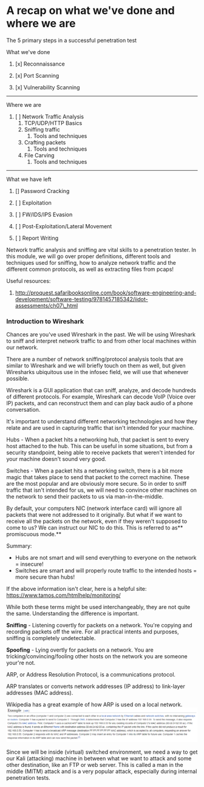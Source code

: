 # A recap on what we've done and where we are

The 5 primary steps in a successful penetration test

What we've done

1. \[x\] Reconnaissance

2. \[x\] Port Scanning

3. \[x\] Vulnerability Scanning

---

Where we are

1. \[ \] Network Traffic Analysis
   1. TCP/UDP/HTTP Basics
   2. Sniffing traffic
      1. Tools and techniques
   3. Crafting packets
      1. Tools and techniques
   4. File Carving
      1. Tools and techniques

---

What we have left

1. \[\] Password Cracking

2. \[ \] Exploitation 

3. \[ \] FW/IDS/IPS Evasion

4. \[ \] Post-Exploitation/Lateral Movement

5. \[ \] Report Writing




Network traffic analysis and sniffing are vital skills to a penetration tester. In this module, we will go over proper definitions, different tools and techniques used for sniffing, how to analyze network traffic and the different common protocols, as well as extracting files from pcaps!

Useful resources:

1. http://proquest.safaribooksonline.com/book/software-engineering-and-development/software-testing/9781457185342/iidot-assessments/ch07\_html



### Introduction to Wireshark

Chances are you've used Wireshark in the past. We will be using Wireshark to sniff and interpret network traffic to and from other local machines within our network.

There are a number of network sniffing/protocol analysis tools that are similar to Wireshark and we will briefly touch on them as well, but given Wiresharks ubiquitous use in the infosec field, we will use that whenever possible.



Wireshark is a GUI application that can sniff, analyze, and decode hundreds of different protocols. For example, Wireshark can decode VoIP \(Voice over IP\) packets, and can reconstruct them and can play back audio of a phone conversation.



It's important to understand different networking technologies and how they relate and are used in capturing traffic that isn't intended for your machine.

Hubs - When a packet hits a networking hub, that packet is sent to every host attached to the hub. This can be useful in some situations, but from a security standpoint, being able to receive packets that weren't intended for your machine doesn't sound very good.

Switches - When a packet hits a networking switch, there is a bit more magic that takes place to send that packet to the correct machine. These are the most popular and are obviously more secure. So in order to sniff traffic that isn't intended for us, we will need to convince other machines on the network to send their packets to us via man-in-the-middle.

By default, your computers NIC \(network interface card\) will ignore all packets that were not addressed to it originally. But what if we want to receive all the packets on the network, even if they weren't supposed to come to us? We can instruct our NIC to do this. This is referred to as** promiscuous mode.**

Summary:

* Hubs are not smart and will send everything to everyone on the network = insecure!
* Switches are smart and will properly route traffic to the intended hosts = more secure than hubs!

If the above information isn't clear, here is a helpful site: https://www.tamos.com/htmlhelp/monitoring/




While both these terms might be used interchangeably, they are not quite the same. Understanding the difference is important.



**Sniffing** - Listening covertly for packets on a network. You're copying and recording packets off the wire. For all practical intents and purposes, sniffing is completely undetectable. 

**Spoofing** - Lying overtly for packets on a network. You are tricking/convincing/fooling other hosts on the network you are someone your're not. 



  
ARP, or Address Resolution Protocol, is a communications protocol.

ARP translates or converts network addresses \(IP address\) to link-layer addresses \(MAC address\).



Wikipedia has a great example of how ARP is used on a local network.![](https://github.com/queencitycyber/queencitycyber.github.io/blob/master/traffic%20analysis/assets/arp.PNG)



Since we will be inside \(virtual\) switched environment, we need a way to get our Kali \(attacking\) machine in between what we want to attack and some other destination, like an FTP or web server. This is called a man in the middle \(MITM\) attack and is a very popular attack, especially during internal penetration tests.



